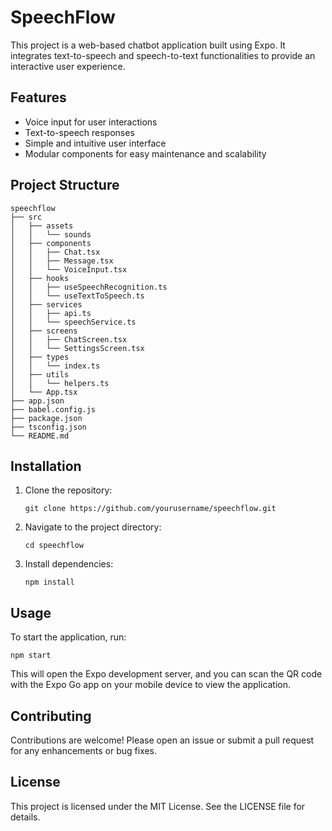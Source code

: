 # SpeechFlow

This project is a web-based chatbot application built using Expo. It integrates text-to-speech and speech-to-text functionalities to provide an interactive user experience.

## Features

- Voice input for user interactions
- Text-to-speech responses
- Simple and intuitive user interface
- Modular components for easy maintenance and scalability

## Project Structure

```
speechflow
├── src
│   ├── assets
│   │   └── sounds
│   ├── components
│   │   ├── Chat.tsx
│   │   ├── Message.tsx
│   │   └── VoiceInput.tsx
│   ├── hooks
│   │   ├── useSpeechRecognition.ts
│   │   └── useTextToSpeech.ts
│   ├── services
│   │   ├── api.ts
│   │   └── speechService.ts
│   ├── screens
│   │   ├── ChatScreen.tsx
│   │   └── SettingsScreen.tsx
│   ├── types
│   │   └── index.ts
│   ├── utils
│   │   └── helpers.ts
│   └── App.tsx
├── app.json
├── babel.config.js
├── package.json
├── tsconfig.json
└── README.md
```

## Installation

1. Clone the repository:
   ```
   git clone https://github.com/yourusername/speechflow.git
   ```
2. Navigate to the project directory:
   ```
   cd speechflow
   ```
3. Install dependencies:
   ```
   npm install
   ```

## Usage

To start the application, run:
```
npm start
```

This will open the Expo development server, and you can scan the QR code with the Expo Go app on your mobile device to view the application.

## Contributing

Contributions are welcome! Please open an issue or submit a pull request for any enhancements or bug fixes.

## License

This project is licensed under the MIT License. See the LICENSE file for details.
